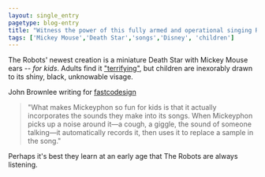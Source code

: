 ```yaml
---
layout: single_entry
pagetype: blog-entry
title: "Witness the power of this fully armed and operational singing Robot"
tags: ['Mickey Mouse','Death Star','songs','Disney', 'children']
---
```

The Robots' newest creation is a miniature Death Star with Mickey Mouse ears -- _for kids_. Adults find it ["terrifying"][1], but children are inexorably drawn to its shiny, black, unknowable visage.

John Brownlee writing for [fastcodesign][2]

>"What makes Mickeyphon so fun for kids is that it actually incorporates the sounds they make into its songs. When Mickeyphon picks up a noise around it—a cough, a giggle, the sound of someone talking—it automatically records it, then uses it to replace a sample in the song."

Perhaps it's best they learn at an early age that The Robots are always listening.

[1]:http://createdigitalmusic.com/2016/01/mickeyphon-is-a-terrifying-giant-robot-head-thats-also-a-musical-instrument/
[2]:http://www.fastcodesign.com/3055459/a-robot-mickey-mouse-head-designed-to-make-kids-go-nuts
